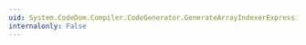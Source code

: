 ```yaml
---
uid: System.CodeDom.Compiler.CodeGenerator.GenerateArrayIndexerExpression(System.CodeDom.CodeArrayIndexerExpression)
internalonly: False
---
```

